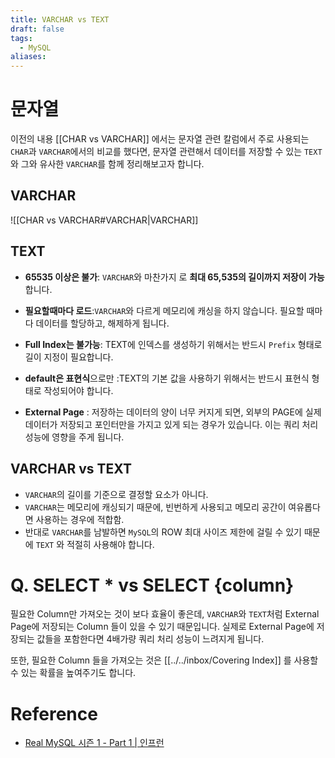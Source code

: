```yaml
---
title: VARCHAR vs TEXT
draft: false
tags:
  - MySQL
aliases:
---
```

# 문자열
이전의 내용 [[CHAR vs VARCHAR]] 에서는 문자열 관련 칼럼에서 주로 사용되는 `CHAR`과 `VARCHAR`에서의 비교를 했다면, 문자열 관련해서 데이터를 저장할 수 있는 `TEXT`와 그와 유사한 `VARCHAR`를 함께 정리해보고자 합니다. 

## VARCHAR
![[CHAR vs VARCHAR#VARCHAR|VARCHAR]] 

## TEXT 
- **65535 이상은 불가**: `VARCHAR`와 마찬가지 로 **최대 65,535의 길이까지 저장이 가능**합니다. 

- **필요할때마다 로드**:`VARCHAR`와 다르게 메모리에 캐싱을 하지 않습니다. 필요할 때마다 데이터를 할당하고, 해제하게 됩니다.

- **Full Index는 불가능**: TEXT에 인덱스를 생성하기 위해서는 반드시 `Prefix` 형태로 길이 지정이 필요합니다.

- **default은 표현식**으로만 :TEXT의 기본 값을 사용하기 위해서는 반드시 표현식 형태로 작성되어야 합니다. 

- **External Page** : 저장하는 데이터의 양이 너무 커지게 되면, 외부의 PAGE에 실제 데이터가 저장되고 포인터만을 가지고 있게 되는 경우가 있습니다. 이는 쿼리 처리 성능에 영향을 주게 됩니다.


## VARCHAR vs TEXT 
- `VARCHAR`의 길이를 기준으로 결정할 요소가 아니다. 
- `VARCHAR`는 메모리에 캐싱되기 때문에, 빈번하게 사용되고 메모리 공간이 여유롭다면 사용하는 경우에 적합함. 
- 반대로 `VARCHAR`를 남발하면 `MySQL`의 ROW 최대 사이즈 제한에 걸릴 수 있기 때문에 `TEXT` 와 적절히 사용해야 합니다.

#  Q. SELECT * vs SELECT {column} 
필요한 Column만 가져오는 것이 보다 효율이 좋은데, `VARCHAR`와 `TEXT`처럼 External Page에 저장되는 Column 들이 있을 수 있기 때문입니다. 실제로 External Page에 저장되는 값들을 포함한다면 4배가량 쿼리 처리 성능이 느려지게 됩니다. 

또한, 필요한 Column 들을 가져오는 것은 [[../../inbox/Covering Index]] 를 사용할 수 있는 확률을 높여주기도 합니다.


# Reference
- [Real MySQL 시즌 1 - Part 1 | 인프런](https://www.inflearn.com/course/lecture?courseSlug=real-mysql-part-1&unitId=226561)